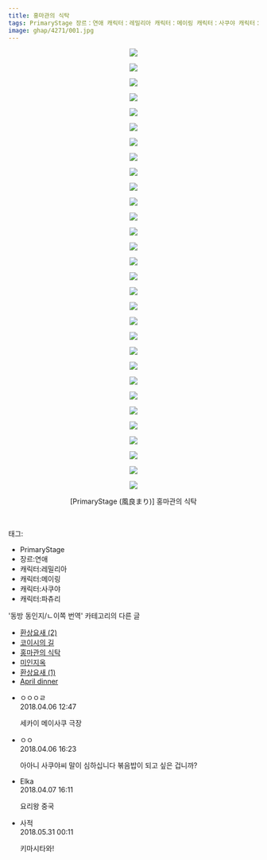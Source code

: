 ```yaml
---
title: 홍마관의 식탁
tags: PrimaryStage 장르：연애 캐릭터：레밀리아 캐릭터：메이링 캐릭터：사쿠야 캐릭터：파츄리 風良まり 동방_동인지／ㄴ이쪽_번역
image: ghap/4271/001.jpg
---
```

<div class="article">
<p style="text-align: center; clear: none; float: none;"><img src="{{ site.nasurl }}/ghap/4271/001.jpg"/></p>
<p style="text-align: center; clear: none; float: none;"><img src="{{ site.nasurl }}/ghap/4271/002.jpg"/></p>
<p style="text-align: center; clear: none; float: none;"><img src="{{ site.nasurl }}/ghap/4271/003.jpg"/></p>
<p style="text-align: center; clear: none; float: none;"><img src="{{ site.nasurl }}/ghap/4271/004.jpg"/></p>
<p style="text-align: center; clear: none; float: none;"><img src="{{ site.nasurl }}/ghap/4271/005.jpg"/></p>
<p style="text-align: center; clear: none; float: none;"><img src="{{ site.nasurl }}/ghap/4271/006.jpg"/></p>
<p style="text-align: center; clear: none; float: none;"><img src="{{ site.nasurl }}/ghap/4271/007.jpg"/></p>
<p style="text-align: center; clear: none; float: none;"><img src="{{ site.nasurl }}/ghap/4271/008.jpg"/></p>
<p style="text-align: center; clear: none; float: none;"><img src="{{ site.nasurl }}/ghap/4271/009.jpg"/></p>
<p style="text-align: center; clear: none; float: none;"><img src="{{ site.nasurl }}/ghap/4271/010.jpg"/></p>
<p style="text-align: center; clear: none; float: none;"><img src="{{ site.nasurl }}/ghap/4271/011.jpg"/></p>
<p style="text-align: center; clear: none; float: none;"><img src="{{ site.nasurl }}/ghap/4271/012.jpg"/></p>
<p style="text-align: center; clear: none; float: none;"><img src="{{ site.nasurl }}/ghap/4271/013.jpg"/></p>
<p style="text-align: center; clear: none; float: none;"><img src="{{ site.nasurl }}/ghap/4271/014.jpg"/></p>
<p style="text-align: center; clear: none; float: none;"><img src="{{ site.nasurl }}/ghap/4271/015.jpg"/></p>
<p style="text-align: center; clear: none; float: none;"><img src="{{ site.nasurl }}/ghap/4271/016.jpg"/></p>
<p style="text-align: center; clear: none; float: none;"><img src="{{ site.nasurl }}/ghap/4271/017.jpg"/></p>
<p style="text-align: center; clear: none; float: none;"><img src="{{ site.nasurl }}/ghap/4271/018.jpg"/></p>
<p style="text-align: center; clear: none; float: none;"><img src="{{ site.nasurl }}/ghap/4271/019.jpg"/></p>
<p style="text-align: center; clear: none; float: none;"><img src="{{ site.nasurl }}/ghap/4271/020.jpg"/></p>
<p style="text-align: center; clear: none; float: none;"><img src="{{ site.nasurl }}/ghap/4271/021.jpg"/></p>
<p style="text-align: center; clear: none; float: none;"><img src="{{ site.nasurl }}/ghap/4271/022.jpg"/></p>
<p style="text-align: center; clear: none; float: none;"><img src="{{ site.nasurl }}/ghap/4271/023.jpg"/></p>
<p style="text-align: center; clear: none; float: none;"><img src="{{ site.nasurl }}/ghap/4271/024.jpg"/></p>
<p style="text-align: center; clear: none; float: none;"><img src="{{ site.nasurl }}/ghap/4271/025.jpg"/></p>
<p style="text-align: center; clear: none; float: none;"><img src="{{ site.nasurl }}/ghap/4271/026.jpg"/></p>
<p style="text-align: center; clear: none; float: none;"><img src="{{ site.nasurl }}/ghap/4271/027.jpg"/></p>
<p style="text-align: center; clear: none; float: none;"><img src="{{ site.nasurl }}/ghap/4271/028.jpg"/></p>
<p style="text-align: center; clear: none; float: none;"><img src="{{ site.nasurl }}/ghap/4271/029.jpg"/></p>
<p style="text-align: center; clear: none; float: none;"><img src="{{ site.nasurl }}/ghap/4271/030.jpg"/></p>
<p style="text-align: center; clear: none; float: none;">[PrimaryStage (風良まり)] 홍마관의 식탁</p>
<p style="text-align: center; clear: none; float: none;"><br/></p>
</div><div class="tagTrail">
<p>태그: </p>
<ul>
<li>PrimaryStage</li>
<li>장르:연애</li>
<li>캐릭터:레밀리아</li>
<li>캐릭터:메이링</li>
<li>캐릭터:사쿠야</li>
<li>캐릭터:파츄리</li>
</ul>
</div><div class="another">
<p>'동방 동인지/ㄴ이쪽 번역' 카테고리의 다른 글</p>
<ul>
<li><a href="/2018-04-14-ghap_4278">환상요새 (2)</a></li>
<li><a href="/2018-04-06-ghap_4276">코이시의 길</a></li>
<li><a href="/2018-04-06-ghap_4271">홍마관의 식탁</a></li>
<li><a href="/2018-04-03-ghap_4267">미인지옥</a></li>
<li><a href="/2018-04-02-ghap_4266">환상요새 (1)</a></li>
<li><a href="/2018-03-23-ghap_4235">April dinner</a></li>
</ul>
</div><div class="cb_module cb_fluid">
<div class="cb_wrt cb_profile">
<div class="comment">
<ul>
<li class="cb_thumb_off" id="comment15234350">
<div class="cb_comment_area">
<div class="cb_info_area">
<div class="cb_section">
<span class="cb_nick_name">ㅇㅇㅇㄹ</span>
</div>
<div class="cb_section">
<span class="cb_date">2018.04.06 12:47 </span>
</div>
</div>
<div class="cb_dsc_comment">
<p class="cb_dsc">
											세카이 메이사쿠 극장
										</p>
</div>
</div></li>
<li class="cb_thumb_off" id="comment15234412">
<div class="cb_comment_area">
<div class="cb_info_area">
<div class="cb_section">
<span class="cb_nick_name">ㅇㅇ</span>
</div>
<div class="cb_section">
<span class="cb_date">2018.04.06 16:23 </span>
</div>
</div>
<div class="cb_dsc_comment">
<p class="cb_dsc">
											아아니 사쿠야씨 말이 심하십니다 볶음밥이 되고 싶은 겁니까?
										</p>
</div>
</div></li>
<li class="cb_thumb_off" id="comment15234958">
<div class="cb_comment_area">
<div class="cb_info_area">
<div class="cb_section">
<span class="cb_nick_name">Elka</span>
</div>
<div class="cb_section">
<span class="cb_date">2018.04.07 16:11 </span>
</div>
</div>
<div class="cb_dsc_comment">
<p class="cb_dsc">
											요리왕 중국
										</p>
</div>
</div></li>
<li class="cb_thumb_off" id="comment15264325">
<div class="cb_comment_area">
<div class="cb_info_area">
<div class="cb_section">
<span class="cb_nick_name">사적</span>
</div>
<div class="cb_section">
<span class="cb_date">2018.05.31 00:11 </span>
</div>
</div>
<div class="cb_dsc_comment">
<p class="cb_dsc">
											키마시타와!
										</p>
</div>
</div></li>
</ul>
</div>
</div><!-- commentList close -->
</div>